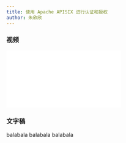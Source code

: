 ```yaml
---
title: 使用 Apache APISIX 进行认证和授权
author: 朱欣欣
---
```


### 视频

<!-- markdownlint-disable -->
<iframe src="//player.bilibili.com/player.html?aid=292326444&bvid=BV1hf4y137So&cid=388409219&page=1" frameborder="0" scrolling="no" allowfullscreen="true" style={{width:"100%", maxHeight: "calc(100vw / 5 * 3)", height: "calc(100vh / 5 * 3)"}}></iframe>
<!-- markdownlint-enable -->

### 文字稿

balabala
balabala
balabala
